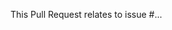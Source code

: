 <!---
IMPORTANT NOTES:
- Changes should always be made only in the raw .md files and not in the CSV, JSON, XLSX, PDF, DOCX files, etc.
- Please do not open a pull request without first opening an associated issue.
- Please carry out all discussion in the associated issue only.
- Please refer to the following link for guidance on labeling contributions https://github.com/OWASP/ASVS/blob/master/CONTRIBUTING.md#standard-for-changes
-->

This Pull Request relates to issue #...
